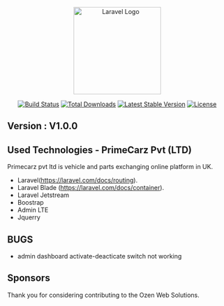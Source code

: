 <p align="center"><a href="http://primecarz.co.uk" target="_blank"><img src="http://primecarz.co.uk/assets/images/Prime%20Carz%20Ltd.png" width="200" alt="Laravel Logo"></a></p> 

<p align="center">
<a href="https://github.com/laravel/framework/actions"><img src="https://github.com/laravel/framework/workflows/tests/badge.svg" alt="Build Status"></a>
<a href="https://packagist.org/packages/laravel/framework"><img src="https://img.shields.io/packagist/dt/laravel/framework" alt="Total Downloads"></a>
<a href="https://packagist.org/packages/laravel/framework"><img src="https://img.shields.io/packagist/v/laravel/framework" alt="Latest Stable Version"></a>
<a href="https://packagist.org/packages/laravel/framework"><img src="https://img.shields.io/packagist/l/laravel/framework" alt="License"></a>
    
## Version : V1.0.0
</p>

## Used Technologies - PrimeCarz Pvt (LTD)

Primecarz pvt ltd is vehicle and parts exchanging online platform in UK.

- Laravel(https://laravel.com/docs/routing).
- Laravel Blade (https://laravel.com/docs/container).
- Laravel Jetstream
- Boostrap 
- Admin LTE 
- Jquerry

## BUGS

- admin dashboard activate-deacticate switch not working


## Sponsors

Thank you for considering contributing to the Ozen Web Solutions.
